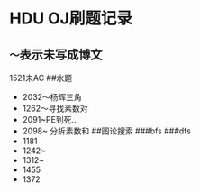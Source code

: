 HDU OJ刷题记录
=============
`～`表示未写成博文
---------------
1521未AC
##水题
* 2032～杨辉三角
* 1262～寻找素数对
* 2091~PE到死...
* 2098~ 分拆素数和
##图论搜索
###bfs
###dfs
* 1181
* 1242~
* 1312~
* 1455
* 1372
